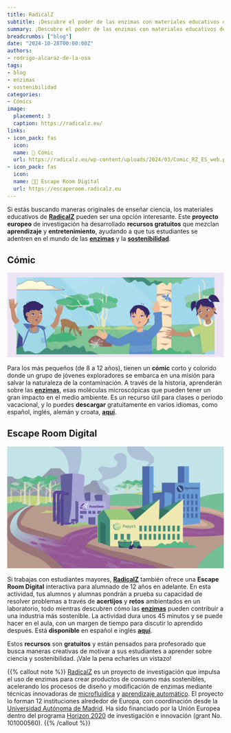 ```yaml
---
title: RadicalZ
subtitle: ¡Descubre el poder de las enzimas con materiales educativos de RadicalZ!
summary: ¡Descubre el poder de las enzimas con materiales educativos de RadicalZ!
breadcrumbs: ["blog"]
date: "2024-10-28T00:00:00Z"
authors:
- rodrigo-alcaraz-de-la-osa
tags:
- blog
- enzimas
- sostenibilidad
categories:
- Cómics
image:
  placement: 3
  caption: https://radicalz.eu/
links:
- icon_pack: fas
  icon:
  name: 💬 Cómic
  url: https://radicalz.eu/wp-content/uploads/2024/03/Comic_RZ_ES_web.pdf
- icon_pack: fas
  icon:
  name: 🧑‍💻 Escape Room Digital
  url: https://escaperoom.radicalz.eu
---
```


Si estás buscando maneras originales de enseñar ciencia, los materiales educativos de [**RadicalZ**](https://radicalz.eu/) pueden ser una opción interesante. Este **proyecto europeo** de investigación ha desarrollado **recursos gratuitos** que mezclan **aprendizaje** y **entretenimiento**, ayudando a que tus estudiantes se adentren en el mundo de las [**enzimas**](https://es.wikipedia.org/wiki/Enzima) y la [**sostenibilidad**](https://es.wikipedia.org/wiki/Sostenibilidad).

## Cómic

![Cómic](comic.png)

Para los más pequeños (de 8 a 12 años), tienen un **cómic** corto y colorido donde un grupo de jóvenes exploradores se embarca en una misión para salvar la naturaleza de la contaminación. A través de la historia, aprenderán sobre las [**enzimas**](https://es.wikipedia.org/wiki/Enzima), esas moléculas microscópicas que pueden tener un gran impacto en el medio ambiente. Es un recurso útil para clases o periodo vacacional, y lo puedes **descargar** gratuitamente en varios idiomas, como español, inglés, alemán y croata, [**aquí**](https://radicalz.eu/resources/).

## Escape Room Digital

![Escape Room Digital](escape-room.png)

Si trabajas con estudiantes mayores, [**RadicalZ**](https://radicalz.eu/) también ofrece una **Escape Room Digital** interactiva para alumnado de 12 años en adelante. En esta actividad, tus alumnos y alumnas pondrán a prueba su capacidad de resolver problemas a través de **acertijos** y **retos** ambientados en un laboratorio, todo mientras descubren cómo las [**enzimas**](https://es.wikipedia.org/wiki/Enzima) pueden contribuir a una industria más sostenible. La actividad dura unos 45 minutos y se puede hacer en el aula, con un margen de tiempo para discutir lo aprendido después. Está **disponible** en español e inglés [**aquí**](https://radicalz.eu/escape-room/).

Estos **recursos** son **gratuitos** y están pensados para profesorado que busca maneras creativas de motivar a sus estudiantes a aprender sobre ciencia y sostenibilidad. ¡Vale la pena echarles un vistazo!

{{% callout note %}}
[RadicalZ](https://radicalz.eu/) es un proyecto de investigación que impulsa el uso de enzimas para crear productos de consumo más sostenibles, acelerando los procesos de diseño y modificación de enzimas mediante técnicas innovadoras de [microfluídica](https://es.wikipedia.org/wiki/Microfluidos) y [aprendizaje automático](https://es.wikipedia.org/wiki/Aprendizaje_automático). El proyecto lo forman 12 instituciones alrededor de Europa, con coordinación desde la [Universidad Autónoma de Madrid](https://www.uam.es/uam/inicio). Ha sido financiado por la Unión Europea dentro del programa [Horizon 2020](https://www.horizonteeuropa.es/anteriores-programas/h2020) de investigación e innovación (grant No. 101000560).
{{% /callout %}}
